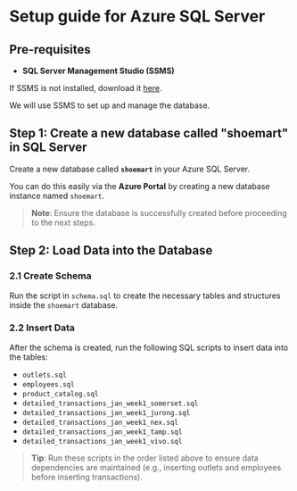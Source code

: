 # Setup guide for Azure SQL Server

## Pre-requisites
- **SQL Server Management Studio (SSMS)**

If SSMS is not installed, download it [here](https://learn.microsoft.com/en-us/ssms/download-sql-server-management-studio-ssms).

We will use SSMS to set up and manage the database.

## Step 1: Create a new database called "shoemart" in SQL Server

Create a new database called **`shoemart`** in your Azure SQL Server.

You can do this easily via the **Azure Portal** by creating a new database instance named `shoemart`.

> **Note**: Ensure the database is successfully created before proceeding to the next steps.

## Step 2: Load Data into the Database
### 2.1 Create Schema

Run the script in `schema.sql` to create the necessary tables and structures inside the `shoemart` database.

### 2.2 Insert Data

After the schema is created, run the following SQL scripts to insert data into the tables:

- `outlets.sql`
- `employees.sql`
- `product_catalog.sql`
- `detailed_transactions_jan_week1_somerset.sql`
- `detailed_transactions_jan_week1_jurong.sql`
- `detailed_transactions_jan_week1_nex.sql`
- `detailed_transactions_jan_week1_tamp.sql`
- `detailed_transactions_jan_week1_vivo.sql`

> **Tip**: Run these scripts in the order listed above to ensure data dependencies are maintained (e.g., inserting outlets and employees before inserting transactions).

